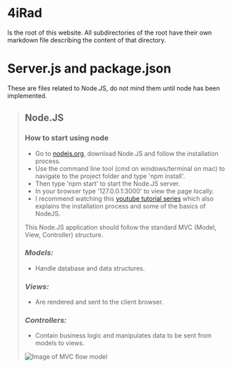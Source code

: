
# **4iRad**
Is the root of this website. All subdirectories of the root have their own markdown file describing the content of that directory.

# **Server.js and package.json**
These are files related to Node.JS, do not mind them until node has been implemented.

> ## **Node.JS**
> ### **How to start using node**
> * Go to [nodejs.org](https://nodejs.org/en/download/), download Node.JS and follow the installation process.
> * Use the command line tool (cmd on windows/terminal on mac) to navigate to the project folder and type 'npm install'.
> * Then type 'npm start' to start the Node.JS server.
> * In your browser type '127.0.0.1:3000' to view the page locally.
> * I recommend watching this [youtube tutorial series](https://www.youtube.com/playlist?list=PL6gx4Cwl9DGBMdkKFn3HasZnnAqVjzHn_) which also explains the installation process and some of the basics of NodeJS.
>
> This Node.JS application should follow the standard MVC (Model, View, Controller) structure.
>
> ### _Models:_
> * Handle database and data structures.
> ### _Views:_
> * Are rendered and sent to the client browser.
> ### _Controllers:_
> * Contain business logic and manipulates data to be sent from models to views.
>
> ![Image of MVC flow model](https://upload.wikimedia.org/wikipedia/commons/a/a0/MVC-Process.svg)
